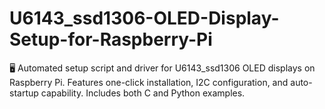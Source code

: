 # U6143_ssd1306-OLED-Display-Setup-for-Raspberry-Pi
🖥️ Automated setup script and driver for U6143_ssd1306 OLED displays on Raspberry Pi. Features one-click installation, I2C configuration, and auto-startup capability. Includes both C and Python examples.
